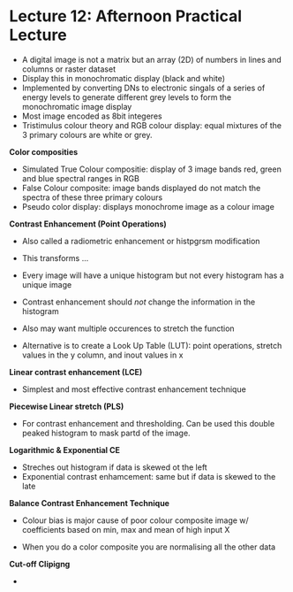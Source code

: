 # Lecture 12: Afternoon Practical Lecture

- A digital image is not a matrix but an array (2D) of numbers in lines and columns or raster dataset
- Display this in monochromatic display (black and white)
- Implemented by converting DNs to electronic singals of a series of energy levels to generate different grey levels to form the monochromatic image display
- Most image encoded as 8bit integeres 
- Tristimulus colour theory and RGB colour display: equal mixtures of the 3 primary colours are white or grey.

**Color composities**

- Simulated True Colour compositie: display of 3 image bands red, green and blue spectral ranges in RGB
- False Colour composite: image bands displayed do not match the spectra of these three primary colours
- Pseudo color display: displays monochrome image as a colour image

**Contrast Enhancement (Point Operations)**

- Also called a radiometric enhancement or histpgrsm modification 
- This transforms ...

- Every image will have a unique histogram but not every histogram has a unique image
- Contrast enhancement should *not* change the information in the histogram
- Also may want multiple occurences to stretch the function
- Alternative is to create a Look Up Table (LUT): point operations, stretch values in the y column, and inout values in x

**Linear contrast enhancement (LCE)**
- Simplest and most effective contrast enhancement technique

**Piecewise Linear stretch (PLS)**
- For contrast enhancement and thresholding. Can be used this double peaked histogram to mask partd of the image.

**Logarithmic & Exponential CE**
- Streches out histogram if data is skewed ot the left
- Exponential contrast enhamcement: same but if data is skewed to the late

**Balance Contrast Enhancement Technique**
- Colour bias is major cause of poor colour composite image w/ coefficients based on min, max and mean of high input X

- When you do a color composite you are normalising all the other data

**Cut-off Clipigng**

-








































